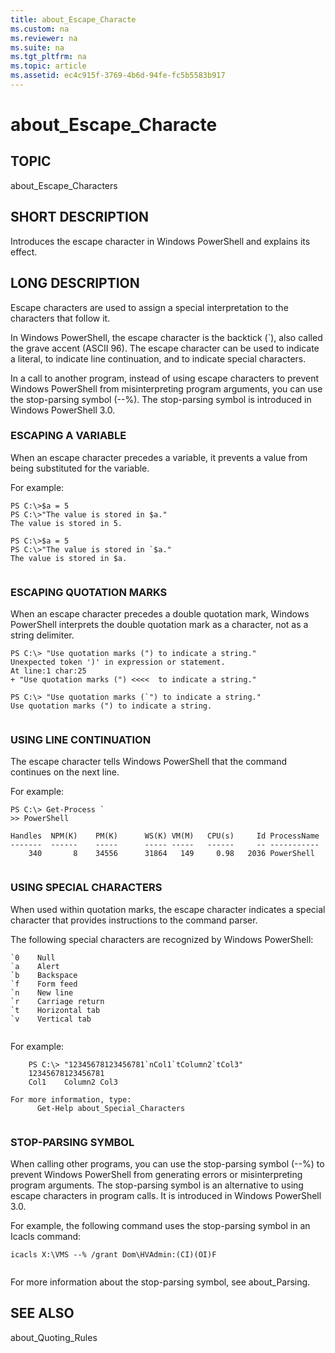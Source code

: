 ```yaml
---
title: about_Escape_Characte
ms.custom: na
ms.reviewer: na
ms.suite: na
ms.tgt_pltfrm: na
ms.topic: article
ms.assetid: ec4c915f-3769-4b6d-94fe-fc5b5583b917
---
```

# about_Escape_Characte
## TOPIC  
 about\_Escape\_Characters  
  
## SHORT DESCRIPTION  
 Introduces the escape character in Windows PowerShell and explains its effect.  
  
## LONG DESCRIPTION  
 Escape characters are used to assign a special interpretation to the characters that follow it.  
  
 In Windows PowerShell, the escape character is the backtick \(\`\), also called the grave accent \(ASCII 96\). The escape character can be used to indicate a literal, to indicate line continuation, and to indicate special characters.  
  
 In a call to another program, instead of using escape characters to prevent Windows PowerShell from misinterpreting program arguments, you can use the stop\-parsing symbol \(\-\-%\). The stop\-parsing symbol is introduced in Windows PowerShell 3.0.  
  
### ESCAPING A VARIABLE  
 When an escape character precedes a variable, it prevents a value from being substituted for the variable.  
  
 For example:  
  
```  
PS C:\>$a = 5  
PS C:\>"The value is stored in $a."  
The value is stored in 5.  
  
PS C:\>$a = 5  
PS C:\>"The value is stored in `$a."  
The value is stored in $a.  
  
```  
  
### ESCAPING QUOTATION MARKS  
 When an escape character precedes a double quotation mark, Windows PowerShell interprets the double quotation mark as a character, not as a string delimiter.  
  
```  
PS C:\> "Use quotation marks (") to indicate a string."  
Unexpected token ')' in expression or statement.  
At line:1 char:25  
+ "Use quotation marks (") <<<<  to indicate a string."  
  
PS C:\> "Use quotation marks (`") to indicate a string."  
Use quotation marks (") to indicate a string.  
  
```  
  
### USING LINE CONTINUATION  
 The escape character tells Windows PowerShell that the command continues on the next line.  
  
 For example:  
  
```  
PS C:\> Get-Process `  
>> PowerShell  
  
Handles  NPM(K)    PM(K)      WS(K) VM(M)   CPU(s)     Id ProcessName  
-------  ------    -----      ----- -----   ------     -- -----------  
    340       8    34556      31864   149     0.98   2036 PowerShell  
  
```  
  
### USING SPECIAL CHARACTERS  
 When used within quotation marks, the escape character indicates a special character that provides instructions to the command parser.  
  
 The following special characters are recognized by Windows PowerShell:  
  
```  
`0    Null  
`a    Alert  
`b    Backspace  
`f    Form feed  
`n    New line  
`r    Carriage return  
`t    Horizontal tab  
`v    Vertical tab  
  
```  
  
 For example:  
  
```  
    PS C:\> "12345678123456781`nCol1`tColumn2`tCol3"  
    12345678123456781  
    Col1    Column2 Col3  
  
For more information, type:  
      Get-Help about_Special_Characters  
  
```  
  
### STOP\-PARSING SYMBOL  
 When calling other programs, you can use the stop\-parsing symbol \(\-\-%\) to prevent Windows PowerShell from generating errors or misinterpreting program arguments. The stop\-parsing symbol is an alternative to using escape characters in program calls. It is introduced in Windows PowerShell 3.0.  
  
 For example, the following command uses the stop\-parsing symbol in an Icacls command:  
  
```  
icacls X:\VMS --% /grant Dom\HVAdmin:(CI)(OI)F  
  
```  
  
 For more information about the stop\-parsing symbol, see about\_Parsing.  
  
## SEE ALSO  
 about\_Quoting\_Rules